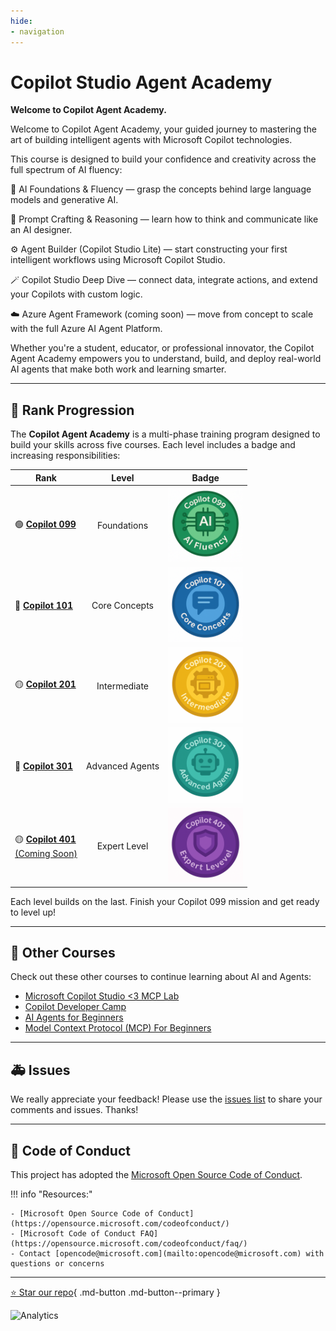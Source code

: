 ```yaml
---
hide:
- navigation
---
```


# Copilot Studio Agent Academy

**Welcome to Copilot Agent Academy.**  

Welcome to Copilot Agent Academy, your guided journey to mastering the art of building intelligent agents with Microsoft Copilot technologies.

This course is designed to build your confidence and creativity across the full spectrum of AI fluency:

🧠 AI Foundations & Fluency — grasp the concepts behind large language models and generative AI.

💬 Prompt Crafting & Reasoning — learn how to think and communicate like an AI designer.

⚙️ Agent Builder (Copilot Studio Lite) — start constructing your first intelligent workflows using Microsoft Copilot Studio.

🪄 Copilot Studio Deep Dive — connect data, integrate actions, and extend your Copilots with custom logic.

☁️ Azure Agent Framework (coming soon) — move from concept to scale with the full Azure AI Agent Platform.

Whether you're a student, educator, or professional innovator, the Copilot Agent Academy empowers you to understand, build, and deploy real-world AI agents that make both work and learning smarter.

---

## 🏅 Rank Progression

The **Copilot  Agent Academy** is a multi-phase training program designed to build your skills across five courses. Each level includes a badge and increasing responsibilities:




| Rank | Level | Badge |
|------|:-----:|-------|
| 🟢 [**Copilot 099**<br>](Copilot-099/index.md) | Foundations | <img src="images/Copilot-099.png" alt="Copilot 099" width="120"/>   |
| 🔵 [**Copilot 101**<br>](Copilot-101/index.md) | Core Concepts | <img src="images/Copilot-101.png" alt="Copilot 101" width="120"/>   |
| 🟡 [**Copilot 201**<br>](Copilot-201/index.md) | Intermediate | <img src="images/Copilot-201.png" alt="Copilot 201" width="120"/>   |
| 🔵 [**Copilot 301**<br>](Copilot-301/index.md) | Advanced Agents | <img src="images/Copilot-301.png" alt="Copilot 301" width="120"/>   |
| 🟡 [**Copilot 401**<br>(Coming Soon)](Copilot-401/index.md) | Expert Level | <img src="images/Copilot-401.png" alt="Copilot 401" width="120"/>   |



Each level builds on the last. Finish your Copilot 099 mission and get ready to level up!

---

## 🎒 Other Courses

Check out these other courses to continue learning about AI and Agents:

- [Microsoft Copilot Studio <3 MCP Lab](https://aka.ms/mcsmcplab)
- [Copilot Developer Camp](https://microsoft.github.io/copilot-camp/)
- [AI Agents for Beginners](https://microsoft.github.io/ai-agents-for-beginners/)
- [Model Context Protocol (MCP) For Beginners](https://github.com/microsoft/mcp-for-beginners)

---

## 🚑 Issues

We really appreciate your feedback! Please use the [issues list](https://github.com/microsoft/agent-academy/issues) to share your comments and issues. Thanks!

---

## 📜 Code of Conduct

This project has adopted the [Microsoft Open Source Code of Conduct](https://opensource.microsoft.com/codeofconduct/).

!!! info "Resources:"

    - [Microsoft Open Source Code of Conduct](https://opensource.microsoft.com/codeofconduct/)
    - [Microsoft Code of Conduct FAQ](https://opensource.microsoft.com/codeofconduct/faq/)
    - Contact [opencode@microsoft.com](mailto:opencode@microsoft.com) with questions or concerns

---

[⭐️ Star our repo](https://github.com/microsoft/agent-academy){ .md-button .md-button--primary }

<!-- markdownlint-disable-next-line MD033 -->
<img src="https://m365-visitor-stats.azurewebsites.net/agent-academy/index" alt="Analytics" />
